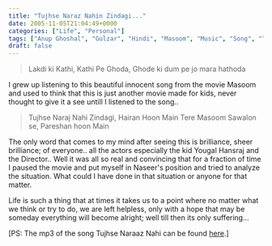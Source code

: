 ```yaml
---
title: "Tujhse Naraz Nahin Zindagi..."
date: 2005-11-05T21:04:49+0000
categories: ["Life", "Personal"]
tags: ["Anup Ghoshal", "Gulzar", "Hindi", "Masoom", "Music", "Song", "Tujhse Naraaz Nahi"]
draft: false
---
```



<blockquote>Lakdi ki Kathi, Kathi Pe Ghoda, Ghode ki dum pe jo mara hathoda</blockquote>
I grew up listening to this beautiful innocent song from the movie Masoom and used to think that this is just another movie made for kids, never thought to give it a see untill I listened to the song..
<blockquote>Tujhse Naraj Nahi Zindagi, Hairan Hoon Main
Tere Masoom Sawalon se, Pareshan hoon Main</blockquote>
The only word that comes to my mind after seeing this is brilliance, sheer brilliance; of everyone.. all the actors especially the kid Yougal Hansraj and the Director.. Well it was all so real and convincing that for a fraction of time I paused the movie and  put myself in Naseer's position and tried to analyze the situation. What could I have done in that situation or anyone for that matter.

Life is such a thing that at times it takes us to  a point where no matter what we think or try to do, we are left helpless, only with a hope that may be someday everything will become alright; well till then its only suffering...

[PS: The mp3 of the song Tujhse Naraaz Nahi can be found <a href="http://kumar.rakesh.googlepages.com/TujhSayNaraazNahinZindage.mp3">here</a>.]